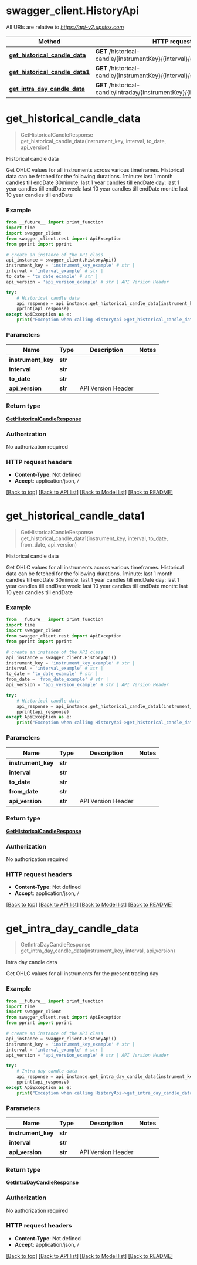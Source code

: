 # swagger_client.HistoryApi

All URIs are relative to *https://api-v2.upstox.com*

Method | HTTP request | Description
------------- | ------------- | -------------
[**get_historical_candle_data**](HistoryApi.md#get_historical_candle_data) | **GET** /historical-candle/{instrumentKey}/{interval}/{to_date} | Historical candle data
[**get_historical_candle_data1**](HistoryApi.md#get_historical_candle_data1) | **GET** /historical-candle/{instrumentKey}/{interval}/{to_date}/{from_date} | Historical candle data
[**get_intra_day_candle_data**](HistoryApi.md#get_intra_day_candle_data) | **GET** /historical-candle/intraday/{instrumentKey}/{interval} | Intra day candle data

# **get_historical_candle_data**
> GetHistoricalCandleResponse get_historical_candle_data(instrument_key, interval, to_date, api_version)

Historical candle data

Get OHLC values for all instruments across various timeframes. Historical data can be fetched for the following durations. 1minute: last 1 month candles till endDate 30minute: last 1 year candles till endDate day: last 1 year candles till endDate week: last 10 year candles till endDate month: last 10 year candles till endDate

### Example
```python
from __future__ import print_function
import time
import swagger_client
from swagger_client.rest import ApiException
from pprint import pprint

# create an instance of the API class
api_instance = swagger_client.HistoryApi()
instrument_key = 'instrument_key_example' # str | 
interval = 'interval_example' # str | 
to_date = 'to_date_example' # str | 
api_version = 'api_version_example' # str | API Version Header

try:
    # Historical candle data
    api_response = api_instance.get_historical_candle_data(instrument_key, interval, to_date, api_version)
    pprint(api_response)
except ApiException as e:
    print("Exception when calling HistoryApi->get_historical_candle_data: %s\n" % e)
```

### Parameters

Name | Type | Description  | Notes
------------- | ------------- | ------------- | -------------
 **instrument_key** | **str**|  | 
 **interval** | **str**|  | 
 **to_date** | **str**|  | 
 **api_version** | **str**| API Version Header | 

### Return type

[**GetHistoricalCandleResponse**](GetHistoricalCandleResponse.md)

### Authorization

No authorization required

### HTTP request headers

 - **Content-Type**: Not defined
 - **Accept**: application/json, */*

[[Back to top]](#) [[Back to API list]](../README.md#documentation-for-api-endpoints) [[Back to Model list]](../README.md#documentation-for-models) [[Back to README]](../README.md)

# **get_historical_candle_data1**
> GetHistoricalCandleResponse get_historical_candle_data1(instrument_key, interval, to_date, from_date, api_version)

Historical candle data

Get OHLC values for all instruments across various timeframes. Historical data can be fetched for the following durations. 1minute: last 1 month candles till endDate 30minute: last 1 year candles till endDate day: last 1 year candles till endDate week: last 10 year candles till endDate month: last 10 year candles till endDate

### Example
```python
from __future__ import print_function
import time
import swagger_client
from swagger_client.rest import ApiException
from pprint import pprint

# create an instance of the API class
api_instance = swagger_client.HistoryApi()
instrument_key = 'instrument_key_example' # str | 
interval = 'interval_example' # str | 
to_date = 'to_date_example' # str | 
from_date = 'from_date_example' # str | 
api_version = 'api_version_example' # str | API Version Header

try:
    # Historical candle data
    api_response = api_instance.get_historical_candle_data1(instrument_key, interval, to_date, from_date, api_version)
    pprint(api_response)
except ApiException as e:
    print("Exception when calling HistoryApi->get_historical_candle_data1: %s\n" % e)
```

### Parameters

Name | Type | Description  | Notes
------------- | ------------- | ------------- | -------------
 **instrument_key** | **str**|  | 
 **interval** | **str**|  | 
 **to_date** | **str**|  | 
 **from_date** | **str**|  | 
 **api_version** | **str**| API Version Header | 

### Return type

[**GetHistoricalCandleResponse**](GetHistoricalCandleResponse.md)

### Authorization

No authorization required

### HTTP request headers

 - **Content-Type**: Not defined
 - **Accept**: application/json, */*

[[Back to top]](#) [[Back to API list]](../README.md#documentation-for-api-endpoints) [[Back to Model list]](../README.md#documentation-for-models) [[Back to README]](../README.md)

# **get_intra_day_candle_data**
> GetIntraDayCandleResponse get_intra_day_candle_data(instrument_key, interval, api_version)

Intra day candle data

Get OHLC values for all instruments for the present trading day

### Example
```python
from __future__ import print_function
import time
import swagger_client
from swagger_client.rest import ApiException
from pprint import pprint

# create an instance of the API class
api_instance = swagger_client.HistoryApi()
instrument_key = 'instrument_key_example' # str | 
interval = 'interval_example' # str | 
api_version = 'api_version_example' # str | API Version Header

try:
    # Intra day candle data
    api_response = api_instance.get_intra_day_candle_data(instrument_key, interval, api_version)
    pprint(api_response)
except ApiException as e:
    print("Exception when calling HistoryApi->get_intra_day_candle_data: %s\n" % e)
```

### Parameters

Name | Type | Description  | Notes
------------- | ------------- | ------------- | -------------
 **instrument_key** | **str**|  | 
 **interval** | **str**|  | 
 **api_version** | **str**| API Version Header | 

### Return type

[**GetIntraDayCandleResponse**](GetIntraDayCandleResponse.md)

### Authorization

No authorization required

### HTTP request headers

 - **Content-Type**: Not defined
 - **Accept**: application/json, */*

[[Back to top]](#) [[Back to API list]](../README.md#documentation-for-api-endpoints) [[Back to Model list]](../README.md#documentation-for-models) [[Back to README]](../README.md)


